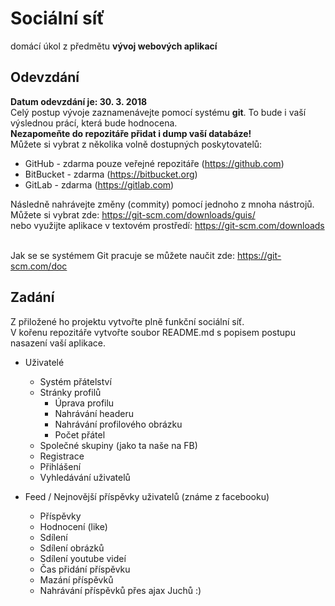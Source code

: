 # Sociální síť
domácí úkol z předmětu **vývoj webových aplikací**
## Odevzdání
**Datum odevzdání je: 30. 3. 2018**<br>
Celý postup vývoje zaznamenávejte pomocí systému **git**.
To bude i vaší výslednou prácí, která bude hodnocena.<br>
**Nezapomeňte do repozitáře přidat i dump vaší databáze!**<br>
Můžete si vybrat z několika volně dostupných poskytovatelů:<br>
- GitHub - zdarma pouze veřejné repozitáře (https://github.com)
- BitBucket - zdarma (https://bitbucket.org)
- GitLab - zdarma (https://gitlab.com)

Následně nahrávejte změny (commity) pomocí jednoho z mnoha nástrojů.<br>
Můžete si vybrat zde:
https://git-scm.com/downloads/guis/<br>
nebo využijte aplikace v textovém prostředí:
https://git-scm.com/downloads<br><br>

Jak se se systémem Git pracuje se můžete naučit zde:
https://git-scm.com/doc

## Zadání
Z přiložené ho projektu vytvořte plně funkční sociální síť.<br>
V kořenu repozitáře vytvořte soubor README.md s popisem postupu nasazení vaší aplikace.
- Uživatelé
    - Systém přátelství
    - Stránky profilů
        - Úprava profilu
        - Nahrávání headeru
        - Nahrávání profilového obrázku
        - Počet přátel
    - Společné skupiny (jako ta naše na FB)
    - Registrace
    - Přihlášení
    - Vyhledávání uživatelů
    
- Feed / Nejnovější příspěvky uživatelů (známe z facebooku)
    - Příspěvky
    - Hodnocení (like)
    - Sdílení
    - Sdílení obrázků
    - Sdílení youtube videí
    - Čas přidání příspěvku
    - Mazání příspěvků
    - Nahrávání příspěvků přes ajax
Juchů :)
